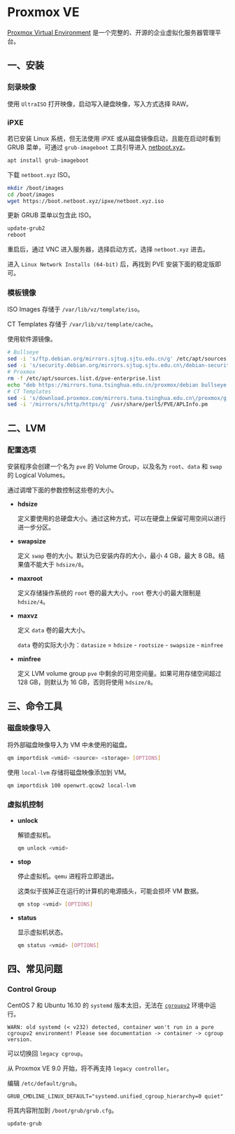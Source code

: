 # Proxmox VE

[Proxmox Virtual Environment](https://www.proxmox.com/en/products/proxmox-virtual-environment/overview) 是一个完整的、开源的企业虚拟化服务器管理平台。

## 一、安装

### 刻录映像

使用 `UltraISO` 打开映像，启动写入硬盘映像，写入方式选择 RAW。

### iPXE

若已安装 Linux 系统，但无法使用 iPXE 或从磁盘镜像启动，且能在启动时看到 GRUB 菜单，可通过 `grub-imageboot` 工具引导进入 [netboot.xyz](https://netboot.xyz/docs/booting/grub/)。

```sh
apt install grub-imageboot
```

下载 `netboot.xyz` ISO。

```sh
mkdir /boot/images
cd /boot/images
wget https://boot.netboot.xyz/ipxe/netboot.xyz.iso
```

更新 GRUB 菜单以包含此 ISO。

```sh
update-grub2
reboot
```

重启后，通过 VNC 进入服务器，选择启动方式，选择 `netboot.xyz` 进去。

进入 `Linux Network Installs (64-bit)` 后，再找到 PVE 安装下面的稳定版即可。

### 模板镜像

ISO Images 存储于 `/var/lib/vz/template/iso`。

CT Templates 存储于 `/var/lib/vz/template/cache`。

使用软件源镜像。

```sh
# Bullseye
sed -i 's/ftp.debian.org/mirrors.sjtug.sjtu.edu.cn/g' /etc/apt/sources.list
sed -i 's/security.debian.org/mirrors.sjtug.sjtu.edu.cn\/debian-security/g' /etc/apt/sources.list
# Proxmox
rm -f /etc/apt/sources.list.d/pve-enterprise.list
echo "deb https://mirrors.tuna.tsinghua.edu.cn/proxmox/debian bullseye pve-no-subscription" > /etc/apt/sources.list.d/pve-no-subscription.list
# CT Templates
sed -i 's/download.proxmox.com/mirrors.tuna.tsinghua.edu.cn\/proxmox/g' /usr/share/perl5/PVE/APLInfo.pm
sed -i '/mirrors/s/http/https/g' /usr/share/perl5/PVE/APLInfo.pm
```

## 二、LVM

### 配置选项

安装程序会创建一个名为 `pve` 的 Volume Group，以及名为 `root`、`data` 和 `swap` 的 Logical Volumes。

通过调增下面的参数控制这些卷的大小。

- **hdsize**

  定义要使用的总硬盘大小。通过这种方式，可以在硬盘上保留可用空间以进行进一步分区。

- **swapsize**

  定义 `swap` 卷的大小。默认为已安装内存的大小，最小 4 GB，最大 8 GB。结果值不能大于 `hdsize/8`。

- **maxroot**

  定义存储操作系统的 `root` 卷的最大大小。`root` 卷大小的最大限制是 `hdsize/4`。

- **maxvz**

  定义 `data` 卷的最大大小。

  `data` 卷的实际大小为：`datasize` = `hdsize` - `rootsize` - `swapsize` - `minfree`

- **minfree**

  定义 LVM volume group `pve` 中剩余的可用空间量。如果可用存储空间超过 128 GB，则默认为 16 GB，否则将使用 `hdsize/8`。

## 三、命令工具

### 磁盘映像导入

将外部磁盘映像导入为 VM 中未使用的磁盘。

```sh
qm importdisk <vmid> <source> <storage> [OPTIONS]
```

使用 `local-lvm` 存储将磁盘映像添加到 VM。

```sh
qm importdisk 100 openwrt.qcow2 local-lvm
```

### 虚拟机控制

- **unlock**

  解锁虚拟机。
  
  ```sh
  qm unlock <vmid>
  ```
  
- **stop**

  停止虚拟机。`qemu` 进程将立即退出。

  这类似于拔掉正在运行的计算机的电源插头，可能会损坏 VM 数据。

  ```sh
  qm stop <vmid> [OPTIONS]
  ```
  
- **status**

  显示虚拟机状态。
  
  ```sh
  qm status <vmid> [OPTIONS]
  ```

## 四、常见问题

### Control Group

CentOS 7 和 Ubuntu 16.10 的 `systemd` 版本太旧，无法在 [`cgroupv2`](https://forum.proxmox.com/threads/solved-warn-old-systemd-v232-detected-container-wont-run-in-a-pure-cgroupv2-environment.114736/) 环境中运行。

```
WARN: old systemd (< v232) detected, container won't run in a pure cgroupv2 environment! Please see documentation -> container -> cgroup version.
```

可以切换回 `legacy cgroup`。

从 Proxmox VE 9.0 开始，将不再支持 `legacy controller`。

编辑 `/etc/default/grub`。

```
GRUB_CMDLINE_LINUX_DEFAULT="systemd.unified_cgroup_hierarchy=0 quiet"
```

将其内容附加到 `/boot/grub/grub.cfg`。

```sh
update-grub
```

